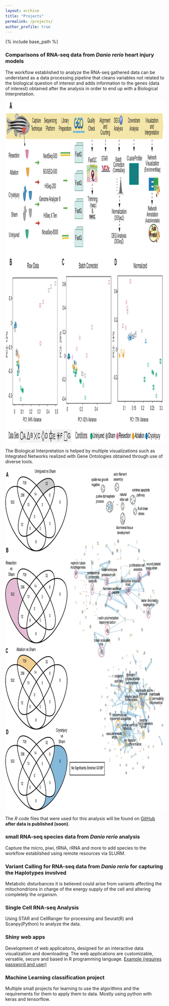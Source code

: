 ```yaml
---
layout: archive
title: "Projects"
permalink: /projects/
author_profile: true
---
```


{% include base_path %}

### Comparisons of RNA-seq data from *Danio rerio* heart injury models

The workflow established to analyze the RNA-seq gathered data can be understand as a data processing pipeline that cleans variables not related to the biological question of interest and adds information to the genes (data of interest) obtained after the analysis in order to end up with a Biological Interpretation.

<img alt="alt_text" width="1920px" height="1080px" src="/images/Figure1_corrected_Shape_and_Index_v4.png
" />


The Biological Interpretation is helped by multiple visualizations such as Integrated Networks realized with Gene Ontologies obtained through use of diverse tools.

<img alt="alt_text" width="1920px" height="1080px" src="images/Networks_4.5_3_Injuries.png"/>

The *R* code files that were used for this analysis will be found on <a href="https://github.com/j">GitHub</a> **after data is published (soon)**.


### small RNA-seq species data from *Danio rerio* analysis

Capture the micro, piwi, tRNA, rRNA and more to add species to the workflow established using remote resources via SLURM.



### Variant Calling for  RNA-seq data from *Danio rerio* for capturing the Haplotypes involved

Metabolic disturbances it is believed could arise from variants affecting the mitochondrions in charge of the energy supply of the cell and altering completely the organism.


### Single Cell RNA-seq Analysis

Using STAR and CellRanger for processing and Seurat(R) and Scanpy(Python) to analyze the data.

### Shiny web apps

Development of web applicaitons, designed for an interactive data visualization and downloading.
The web applications are customizable, versatile, secure and based in R programming language.
<a href="https://marius-alex.shinyapps.io/MitacoRa">Example (requires password and user)</a>

### Machine Learning classification project

Multiple small projects for learning to use the algorithms and the requirements for them to apply them to data.
Mostly using python with keras and tensorflow.


